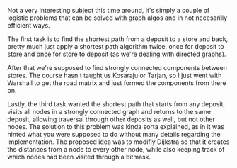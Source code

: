Not a very interesting subject this time around, it's simply a couple of logistic problems that can be solved with graph algos and in not necesarilly efficient ways.

The first task is to find the shortest path from a deposit to a store and back, pretty much just apply a shortest path algorithm twice, once for deposit to store and once for store to deposit (as we're dealing with directed graphs).

After that we're supposed to find strongly connected components between stores. The course hasn't taught us Kosaraju or Tarjan, so I just went with Warshall to get the road matrix and just formed the components from there on.

Lastly, the third task wanted the shortest path that starts from any deposit, visits all nodes in a strongly connected graph and returns to the same deposit, allowing traversal through other deposits as well, but not other nodes. The solution to this problem was kinda sorta explained, as in it was hinted what you were supposed to do without many details regarding the implementation. The proposed idea was to modifiy Dijkstra so that it creates the distances from a node to every other node, while also keeping track of which nodes had been visited through a bitmask.
